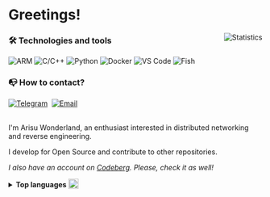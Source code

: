 <h1>Greetings!</h1>
<a href="https://github.com/arichr"><img src="https://github-readme-stats-arichr.vercel.app/api?username=arichr&show_icons=true&theme=synthwave&bg_color=#2b213a,#291b3e&custom_title=Arisu%20Wonderland%27s%20statistics" alt="Statistics" align="right" /></a>

### 🛠 Technologies and tools

![ARM](https://raster.shields.io/badge/-ARM-373e47.svg?style=flat-square&logo=arm&logoColor=ed9a63)
![C/C++](https://raster.shields.io/badge/-C%2FC++-373e47.svg?style=flat-square&logo=c&logoColor=6371ed)
![Python](https://raster.shields.io/badge/-Python-373e47.svg?style=flat-square&logo=python&logoColor=edda63)
![Docker](https://raster.shields.io/badge/-Docker-373e47.svg?style=flat-square&logo=docker&logoColor=63edea)
![VS Code](https://raster.shields.io/badge/-VSCode-373e47.svg?style=flat-square&logo=vscodium&logoColor=3452ff)
![Fish](https://raster.shields.io/badge/$-Fish-373e47.svg?style=flat-square&labelColor=333)


### 📭 How to contact?

[![Telegram](https://raster.shields.io/badge/-Telegram-373e47.svg?style=for-the-badge&logo=telegram&logoColor=lightblue)](https://t.me/arisuchr)&nbsp;
[![Email](https://raster.shields.io/badge/-Email-373e47.svg?style=for-the-badge&logo=gmail&logoColor=lightgreen)](mailto:arisuchr+replyme@riseup.net)&nbsp;

<br/>
I'm Arisu Wonderland, an enthusiast interested in distributed networking and reverse engineering.

I develop for Open Source and contribute to other repositories.

<i>I also have an account on <a href="https://codeberg.org/arichr">Codeberg</a>. Please, check it as well!</i>
<details>
  <summary><b>Top languages</b> <img src="https://slackmojis.com/emojis/13501-meow_enjoy/image/1643515331/meow_enjoy.png" width="20" alt="Meow enjoy" valign="bottom" /></summary>

  [![Top languages](https://github-readme-stats-arichr.vercel.app/api/top-langs/?username=arichr&show_icons=true&theme=synthwave&bg_color=#2b213a,#291b3e&layout=compact)](https://github.com/arichr)

</details>
